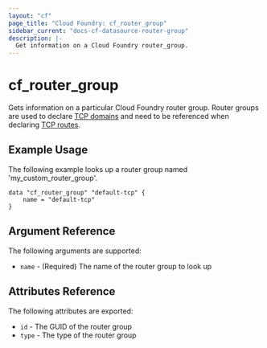 ```yaml
---
layout: "cf"
page_title: "Cloud Foundry: cf_router_group"
sidebar_current: "docs-cf-datasource-router-group"
description: |-
  Get information on a Cloud Foundry router_group.
---
```


# cf\_router\_group

Gets information on a particular Cloud Foundry router group. Router groups are used to declare [TCP domains](https://docs.cloudfoundry.org/devguide/deploy-apps/router_groups.html) and need to be referenced when declaring [TCP routes](https://docs.cloudfoundry.org/adminguide/enabling-tcp-routing.html).

## Example Usage

The following example looks up a router group named 'my_custom_router_group'. 

```
data "cf_router_group" "default-tcp" {
    name = "default-tcp"    
}
```

## Argument Reference

The following arguments are supported:

* `name` - (Required) The name of the router group to look up

## Attributes Reference

The following attributes are exported:

* `id` - The GUID of the router group
* `type` - The type of the router group
